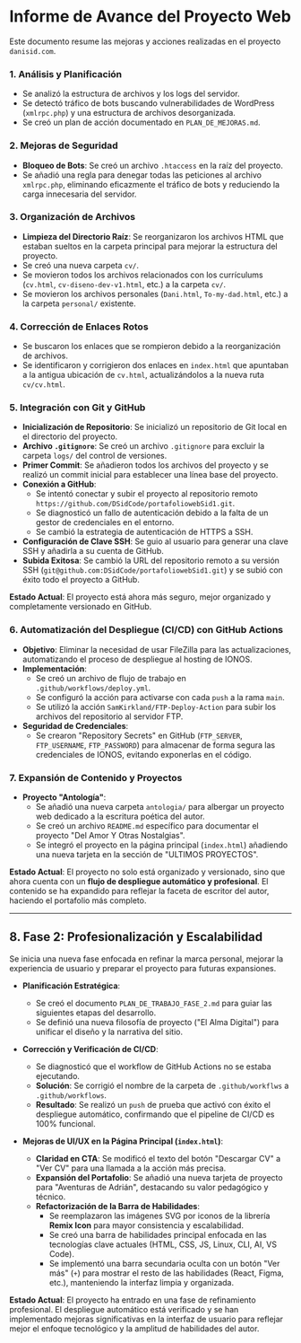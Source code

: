 # Informe de Avance del Proyecto Web

Este documento resume las mejoras y acciones realizadas en el proyecto `danisid.com`.

### 1. Análisis y Planificación

- Se analizó la estructura de archivos y los logs del servidor.
- Se detectó tráfico de bots buscando vulnerabilidades de WordPress (`xmlrpc.php`) y una estructura de archivos desorganizada.
- Se creó un plan de acción documentado en `PLAN_DE_MEJORAS.md`.

### 2. Mejoras de Seguridad

- **Bloqueo de Bots**: Se creó un archivo `.htaccess` en la raíz del proyecto.
- Se añadió una regla para denegar todas las peticiones al archivo `xmlrpc.php`, eliminando eficazmente el tráfico de bots y reduciendo la carga innecesaria del servidor.

### 3. Organización de Archivos

- **Limpieza del Directorio Raíz**: Se reorganizaron los archivos HTML que estaban sueltos en la carpeta principal para mejorar la estructura del proyecto.
- Se creó una nueva carpeta `cv/`.
- Se movieron todos los archivos relacionados con los currículums (`cv.html`, `cv-diseno-dev-v1.html`, etc.) a la carpeta `cv/`.
- Se movieron los archivos personales (`Dani.html`, `To-my-dad.html`, etc.) a la carpeta `personal/` existente.

### 4. Corrección de Enlaces Rotos

- Se buscaron los enlaces que se rompieron debido a la reorganización de archivos.
- Se identificaron y corrigieron dos enlaces en `index.html` que apuntaban a la antigua ubicación de `cv.html`, actualizándolos a la nueva ruta `cv/cv.html`.

### 5. Integración con Git y GitHub

- **Inicialización de Repositorio**: Se inicializó un repositorio de Git local en el directorio del proyecto.
- **Archivo `.gitignore`**: Se creó un archivo `.gitignore` para excluir la carpeta `logs/` del control de versiones.
- **Primer Commit**: Se añadieron todos los archivos del proyecto y se realizó un commit inicial para establecer una línea base del proyecto.
- **Conexión a GitHub**: 
    - Se intentó conectar y subir el proyecto al repositorio remoto `https://github.com/DSidCode/portafoliowebSid1.git`.
    - Se diagnosticó un fallo de autenticación debido a la falta de un gestor de credenciales en el entorno.
    - Se cambió la estrategia de autenticación de HTTPS a SSH.
- **Configuración de Clave SSH**: Se guio al usuario para generar una clave SSH y añadirla a su cuenta de GitHub.
- **Subida Exitosa**: Se cambió la URL del repositorio remoto a su versión SSH (`git@github.com:DSidCode/portafoliowebSid1.git`) y se subió con éxito todo el proyecto a GitHub.

**Estado Actual**: El proyecto está ahora más seguro, mejor organizado y completamente versionado en GitHub.

### 6. Automatización del Despliegue (CI/CD) con GitHub Actions

- **Objetivo**: Eliminar la necesidad de usar FileZilla para las actualizaciones, automatizando el proceso de despliegue al hosting de IONOS.
- **Implementación**:
    - Se creó un archivo de flujo de trabajo en `.github/workflows/deploy.yml`.
    - Se configuró la acción para activarse con cada `push` a la rama `main`.
    - Se utilizó la acción `SamKirkland/FTP-Deploy-Action` para subir los archivos del repositorio al servidor FTP.
- **Seguridad de Credenciales**:
    - Se crearon "Repository Secrets" en GitHub (`FTP_SERVER`, `FTP_USERNAME`, `FTP_PASSWORD`) para almacenar de forma segura las credenciales de IONOS, evitando exponerlas en el código.

### 7. Expansión de Contenido y Proyectos

- **Proyecto "Antología"**:
    - Se añadió una nueva carpeta `antologia/` para albergar un proyecto web dedicado a la escritura poética del autor.
    - Se creó un archivo `README.md` específico para documentar el proyecto "Del Amor Y Otras Nostalgias".
    - Se integró el proyecto en la página principal (`index.html`) añadiendo una nueva tarjeta en la sección de "ULTIMOS PROYECTOS".

**Estado Actual**: El proyecto no solo está organizado y versionado, sino que ahora cuenta con un **flujo de despliegue automático y profesional**. El contenido se ha expandido para reflejar la faceta de escritor del autor, haciendo el portafolio más completo.

---

## 8. Fase 2: Profesionalización y Escalabilidad

Se inicia una nueva fase enfocada en refinar la marca personal, mejorar la experiencia de usuario y preparar el proyecto para futuras expansiones.

- **Planificación Estratégica**:
    - Se creó el documento `PLAN_DE_TRABAJO_FASE_2.md` para guiar las siguientes etapas del desarrollo.
    - Se definió una nueva filosofía de proyecto ("El Alma Digital") para unificar el diseño y la narrativa del sitio.

- **Corrección y Verificación de CI/CD**:
    - Se diagnosticó que el workflow de GitHub Actions no se estaba ejecutando.
    - **Solución**: Se corrigió el nombre de la carpeta de `.github/workflws` a `.github/workflows`.
    - **Resultado**: Se realizó un `push` de prueba que activó con éxito el despliegue automático, confirmando que el pipeline de CI/CD es 100% funcional.

- **Mejoras de UI/UX en la Página Principal (`index.html`)**:
    - **Claridad en CTA**: Se modificó el texto del botón "Descargar CV" a "Ver CV" para una llamada a la acción más precisa.
    - **Expansión del Portafolio**: Se añadió una nueva tarjeta de proyecto para "Aventuras de Adrián", destacando su valor pedagógico y técnico.
    - **Refactorización de la Barra de Habilidades**:
        - Se reemplazaron las imágenes SVG por iconos de la librería **Remix Icon** para mayor consistencia y escalabilidad.
        - Se creó una barra de habilidades principal enfocada en las tecnologías clave actuales (HTML, CSS, JS, Linux, CLI, AI, VS Code).
        - Se implementó una barra secundaria oculta con un botón "Ver más" (`+`) para mostrar el resto de las habilidades (React, Figma, etc.), manteniendo la interfaz limpia y organizada.

**Estado Actual**: El proyecto ha entrado en una fase de refinamiento profesional. El despliegue automático está verificado y se han implementado mejoras significativas en la interfaz de usuario para reflejar mejor el enfoque tecnológico y la amplitud de habilidades del autor.